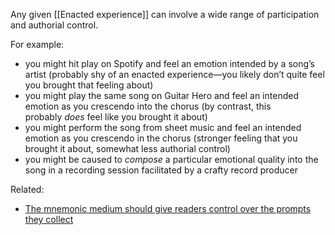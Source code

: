 Any given [[Enacted experience]] can involve a wide range of participation and authorial control.

For example:

- you might hit play on Spotify and feel an emotion intended by a song’s artist (probably shy of an enacted experience—you likely don’t quite feel you brought that feeling about)
- you might play the same song on Guitar Hero and feel an intended emotion as you crescendo into the chorus (by contrast, this probably _does_ feel like you brought it about)
- you might perform the song from sheet music and feel an intended emotion as you crescendo in the chorus (stronger feeling that you brought it about, somewhat less authorial control)
- you might be caused to _compose_ a particular emotional quality into the song in a recording session facilitated by a crafty record producer

Related:

- [The mnemonic medium should give readers control over the prompts they collect](https://notes.andymatuschak.org/z8kPkXQZ3wVR5DfJ79uhnuz)